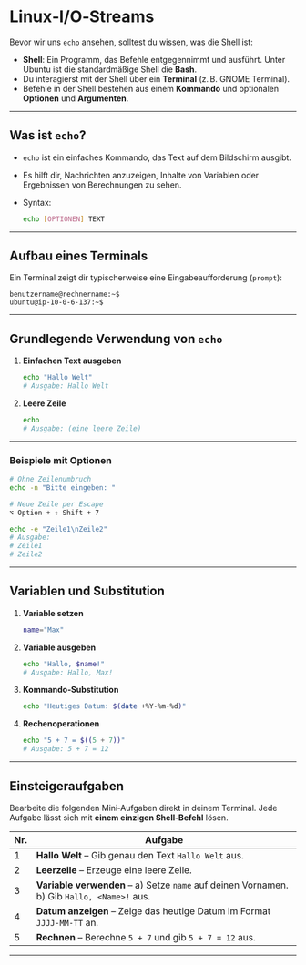 # Linux‑I/O‑Streams

Bevor wir uns `echo` ansehen, solltest du wissen, was die Shell ist:

* **Shell**: Ein Programm, das Befehle entgegennimmt und ausführt. Unter Ubuntu ist die standardmäßige Shell die **Bash**.
* Du interagierst mit der Shell über ein **Terminal** (z. B. GNOME Terminal).
* Befehle in der Shell bestehen aus einem **Kommando** und optionalen **Optionen** und **Argumenten**.

---

## Was ist `echo`?

* `echo` ist ein einfaches Kommando, das Text auf dem Bildschirm ausgibt.
* Es hilft dir, Nachrichten anzuzeigen, Inhalte von Variablen oder Ergebnissen von Berechnungen zu sehen.
* Syntax:

  ```bash
  echo [OPTIONEN] TEXT
  ```

---

## Aufbau eines Terminals

Ein Terminal zeigt dir typischerweise eine Eingabeaufforderung (`prompt`):

```
benutzername@rechnername:~$
ubuntu@ip-10-0-6-137:~$
```

---

## Grundlegende Verwendung von `echo`

1. **Einfachen Text ausgeben**

   ```bash
   echo "Hallo Welt"
   # Ausgabe: Hallo Welt
   ```
2. **Leere Zeile**

   ```bash
   echo
   # Ausgabe: (eine leere Zeile)
   ```

---

### Beispiele mit Optionen

```bash
# Ohne Zeilenumbruch
echo -n "Bitte eingeben: "

# Neue Zeile per Escape
⌥ Option + ⇧ Shift + 7

echo -e "Zeile1\nZeile2"
# Ausgabe:
# Zeile1
# Zeile2
```

---

## Variablen und Substitution

1. **Variable setzen**

   ```bash
   name="Max"
   ```
2. **Variable ausgeben**

   ```bash
   echo "Hallo, $name!"
   # Ausgabe: Hallo, Max!
   ```
3. **Kommando‑Substitution**

   ```bash
   echo "Heutiges Datum: $(date +%Y-%m-%d)"
   ```
4. **Rechenoperationen**

   ```bash
   echo "5 + 7 = $((5 + 7))"
   # Ausgabe: 5 + 7 = 12
   ```

---

## Einsteigeraufgaben

Bearbeite die folgenden Mini‑Aufgaben direkt in deinem Terminal. Jede Aufgabe lässt sich mit **einem einzigen Shell‑Befehl** lösen.

| Nr. | Aufgabe                                                                                    |
| --- | ------------------------------------------------------------------------------------------ |
| 1   | **Hallo Welt** – Gib genau den Text `Hallo Welt` aus.                                      |
| 2   | **Leerzeile** – Erzeuge eine leere Zeile.                                                  |
| 3   | **Variable verwenden** – a) Setze `name` auf deinen Vornamen. b) Gib `Hallo, <Name>!` aus. |
| 4   | **Datum anzeigen** – Zeige das heutige Datum im Format `JJJJ-MM-TT` an.                    |
| 5   | **Rechnen** – Berechne `5 + 7` und gib `5 + 7 = 12` aus.                                   |

---
